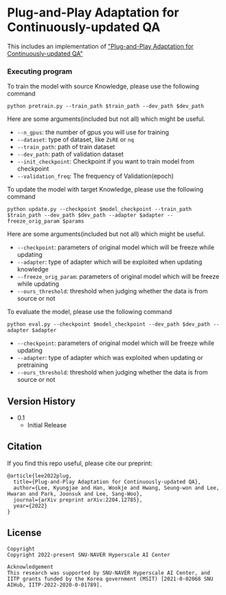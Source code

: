 # Plug-and-Play Adaptation for Continuously-updated QA
This includes an implementation of ["Plug-and-Play Adaptation for Continuously-updated QA"](https://arxiv.org/abs/2204.12785) 

### Executing program
To train the model with source Knowledge, please use the following command
```
python pretrain.py --train_path $train_path --dev_path $dev_path
```
Here are some arguments(included but not all) which might be useful. 
* `--n_gpus`: the number of gpus you will use for training
* `--dataset`: type of dataset, like `ZsRE` or `nq`
* `--train_path`: path of train dataset
* `--dev_path`: path of validation dataset
* `--init_checkpoint`: Checkpoint if you want to train model from checkpoint
* `--validation_freq`: The frequency of Validation(epoch)

To update the model with target Knowledge, please use the following command
```
python update.py --checkpoint $model_checkpoint --train_path $train_path --dev_path $dev_path --adapter $adapter --freeze_orig_param $params
```
Here are some arguments(included but not all) which might be useful.

* `--checkpoint`: parameters of original model which will be freeze while updating
* `--adapter`: type of adapter which will be exploited when updating knowledge
* `--freeze_orig_param`: parameters of original model which will be freeze while updating
* `--ours_threshold`: threshold when judging whether the data is from source or not

To evaluate the model, please use the following command

```
python eval.py --checkpoint $model_checkpoint --dev_path $dev_path --adapter $adapter
```
* `--checkpoint`: parameters of original model which will be freeze while updating
* `--adapter`: type of adapter which was exploited when updating or pretraining
* `--ours_threshold`: threshold when judging whether the data is from source or not

## Version History

* 0.1
    * Initial Release

## Citation
If you find this repo useful, please cite our preprint:

```
@article{lee2022plug,
  title={Plug-and-Play Adaptation for Continuously-updated QA},
  author={Lee, Kyungjae and Han, Wookje and Hwang, Seung-won and Lee, Hwaran and Park, Joonsuk and Lee, Sang-Woo},
  journal={arXiv preprint arXiv:2204.12785},
  year={2022}
}
```

## License
```
Copyright
Copyright 2022-present SNU-NAVER Hyperscale AI Center

Acknowledgement
This research was supported by SNU-NAVER Hyperscale AI Center, and IITP grants funded by the Korea government (MSIT) [2021-0-02068 SNU AIHub, IITP-2022-2020-0-01789].
```

